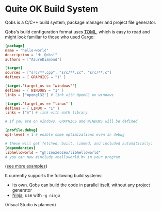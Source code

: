 # Quite OK Build System

Qobs is a C/C++ build system, package manager and project file generator.

Qobs's build configuration format uses [TOML](https://toml.io/), which is easy to read and might look familiar to those who used [Cargo](https://github.com/rust-lang/cargo):

```toml
[package]
name = "hello-world"
description = "Hi Qobs!"
authors = ["AzureDiamond"]

[target]
sources = ["src/**.cpp", "src/**.cc", "src/**.c"]
defines = { GRAPHICS = "1" }

[target.'target_os == "windows"']
defines = { WINDOWS = "1" }
links = ["opengl32"] # link with OpenGL on windows

[target.'target_os == "linux"']
defines = { LINUX = "1" }
links = ["m"] # link with math library

# if you are on Windows, GRAPHICS and WINDOWS will be defined

[profile.debug]
opt-level = 1 # enable some optimizations even in debug

# these will get fetched, built, linked, and included automatically:
[dependencies]
libhelloworld = "gh:zeozeozeo/libhelloworld"
# you can now #include <helloworld.h> in your program
```

([see more examples](/_examples/))

It currently supports the following build systems:

- Its own. Qobs can build the code in parallel itself, without any project generator
- [Ninja](https://ninja-build.org/), use with `-g ninja`

(Visual Studio is planned)
